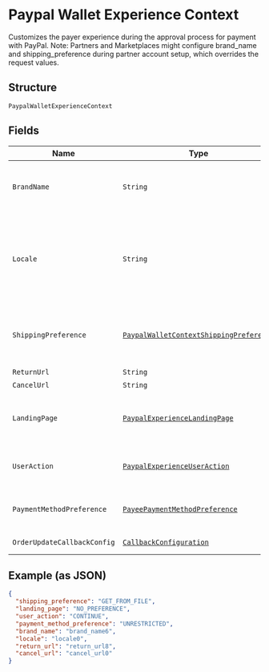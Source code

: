 
# Paypal Wallet Experience Context

Customizes the payer experience during the approval process for payment with PayPal. Note: Partners and Marketplaces might configure brand_name and shipping_preference during partner account setup, which overrides the request values.

## Structure

`PaypalWalletExperienceContext`

## Fields

| Name | Type | Tags | Description | Getter | Setter |
|  --- | --- | --- | --- | --- | --- |
| `BrandName` | `String` | Optional | The label that overrides the business name in the PayPal account on the PayPal site. The pattern is defined by an external party and supports Unicode.<br>**Constraints**: *Minimum Length*: `1`, *Maximum Length*: `127`, *Pattern*: `^.*$` | String getBrandName() | setBrandName(String brandName) |
| `Locale` | `String` | Optional | The [language tag](https://tools.ietf.org/html/bcp47#section-2) for the language in which to localize the error-related strings, such as messages, issues, and suggested actions. The tag is made up of the [ISO 639-2 language code](https://www.loc.gov/standards/iso639-2/php/code_list.php), the optional [ISO-15924 script tag](https://www.unicode.org/iso15924/codelists.html), and the [ISO-3166 alpha-2 country code](/api/rest/reference/country-codes/) or [M49 region code](https://unstats.un.org/unsd/methodology/m49/).<br>**Constraints**: *Minimum Length*: `2`, *Maximum Length*: `10`, *Pattern*: `^[a-z]{2}(?:-[A-Z][a-z]{3})?(?:-(?:[A-Z]{2}\|[0-9]{3}))?$` | String getLocale() | setLocale(String locale) |
| `ShippingPreference` | [`PaypalWalletContextShippingPreference`](../../doc/models/paypal-wallet-context-shipping-preference.md) | Optional | The location from which the shipping address is derived.<br>**Default**: `PaypalWalletContextShippingPreference.GET_FROM_FILE`<br>**Constraints**: *Minimum Length*: `1`, *Maximum Length*: `24`, *Pattern*: `^[A-Z_]+$` | PaypalWalletContextShippingPreference getShippingPreference() | setShippingPreference(PaypalWalletContextShippingPreference shippingPreference) |
| `ReturnUrl` | `String` | Optional | Describes the URL. | String getReturnUrl() | setReturnUrl(String returnUrl) |
| `CancelUrl` | `String` | Optional | Describes the URL. | String getCancelUrl() | setCancelUrl(String cancelUrl) |
| `LandingPage` | [`PaypalExperienceLandingPage`](../../doc/models/paypal-experience-landing-page.md) | Optional | The type of landing page to show on the PayPal site for customer checkout.<br>**Default**: `PaypalExperienceLandingPage.NO_PREFERENCE`<br>**Constraints**: *Minimum Length*: `1`, *Maximum Length*: `13`, *Pattern*: `^[0-9A-Z_]+$` | PaypalExperienceLandingPage getLandingPage() | setLandingPage(PaypalExperienceLandingPage landingPage) |
| `UserAction` | [`PaypalExperienceUserAction`](../../doc/models/paypal-experience-user-action.md) | Optional | Configures a Continue or Pay Now checkout flow.<br>**Default**: `PaypalExperienceUserAction.CONTINUE`<br>**Constraints**: *Minimum Length*: `1`, *Maximum Length*: `8`, *Pattern*: `^[0-9A-Z_]+$` | PaypalExperienceUserAction getUserAction() | setUserAction(PaypalExperienceUserAction userAction) |
| `PaymentMethodPreference` | [`PayeePaymentMethodPreference`](../../doc/models/payee-payment-method-preference.md) | Optional | The merchant-preferred payment methods.<br>**Default**: `PayeePaymentMethodPreference.UNRESTRICTED`<br>**Constraints**: *Minimum Length*: `1`, *Maximum Length*: `255`, *Pattern*: `^[0-9A-Z_]+$` | PayeePaymentMethodPreference getPaymentMethodPreference() | setPaymentMethodPreference(PayeePaymentMethodPreference paymentMethodPreference) |
| `OrderUpdateCallbackConfig` | [`CallbackConfiguration`](../../doc/models/callback-configuration.md) | Optional | CallBack Configuration that the merchant can provide to PayPal/Venmo. | CallbackConfiguration getOrderUpdateCallbackConfig() | setOrderUpdateCallbackConfig(CallbackConfiguration orderUpdateCallbackConfig) |

## Example (as JSON)

```json
{
  "shipping_preference": "GET_FROM_FILE",
  "landing_page": "NO_PREFERENCE",
  "user_action": "CONTINUE",
  "payment_method_preference": "UNRESTRICTED",
  "brand_name": "brand_name6",
  "locale": "locale0",
  "return_url": "return_url8",
  "cancel_url": "cancel_url0"
}
```

